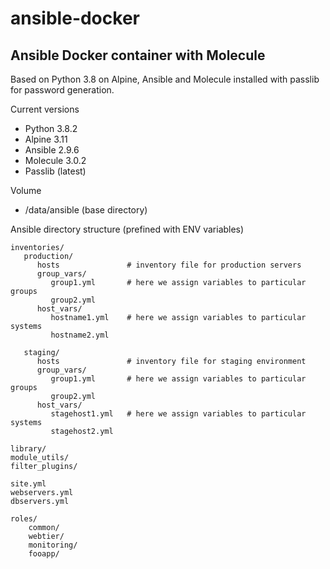 # ansible-docker
## Ansible Docker container with Molecule

Based on Python 3.8 on Alpine, Ansible and Molecule installed with passlib for password generation.


Current versions

* Python 3.8.2
* Alpine 3.11
* Ansible 2.9.6
* Molecule 3.0.2
* Passlib (latest)


Volume

* /data/ansible (base directory)


Ansible directory structure (prefined with ENV variables)

```
inventories/
   production/
      hosts               # inventory file for production servers
      group_vars/
         group1.yml       # here we assign variables to particular groups
         group2.yml
      host_vars/
         hostname1.yml    # here we assign variables to particular systems
         hostname2.yml

   staging/
      hosts               # inventory file for staging environment
      group_vars/
         group1.yml       # here we assign variables to particular groups
         group2.yml
      host_vars/
         stagehost1.yml   # here we assign variables to particular systems
         stagehost2.yml

library/
module_utils/
filter_plugins/

site.yml
webservers.yml
dbservers.yml

roles/
    common/
    webtier/
    monitoring/
    fooapp/
```
